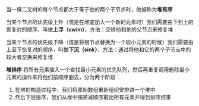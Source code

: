 当一棵二叉树的每个节点都大于等于他的两个子节点时，他被称为**堆有序**

当某个节点的优先级上升（或是在堆底加入一个新的元素时）我们需要由下到上的恢复对的顺序，叫做**上浮（swim）**，方法：交换他和他的父节点来修复堆

当某个节点的优先级下降（或是将根节点替换为一个较小元素的时候）我们需要由上至下恢复对的顺序，叫做**下沉（sink）**，方法：通过将他和它的两个子节点中的较大者交换来修复堆

**堆排序**
将所有元素插入一个查找最小元素的优先队列，然后再重复调用删除最小元素的操作来将他们按顺序删去，分为两个阶段：
1. 在堆的构造过程中，我们将原始数组重新组织安排进一个堆中
2. 然后下层排序，我们从堆中按递减顺序取出所有元素并得到排序结果
